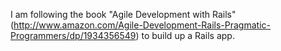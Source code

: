 I am following the book "Agile Development with Rails"(http://www.amazon.com/Agile-Development-Rails-Pragmatic-Programmers/dp/1934356549) to build up a Rails app.
